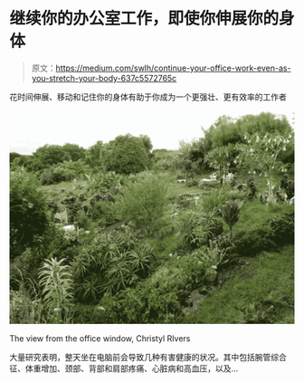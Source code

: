 # 继续你的办公室工作，即使你伸展你的身体

> 原文：<https://medium.com/swlh/continue-your-office-work-even-as-you-stretch-your-body-637c5572765c>

花时间伸展、移动和记住你的身体有助于你成为一个更强壮、更有效率的工作者

![](img/68bc3b1760604b00ae4cb3395546e962.png)

The view from the office window, Christyl RIvers

大量研究表明，整天坐在电脑前会导致几种有害健康的状况。其中包括腕管综合征、体重增加、颈部、背部和肩部疼痛、心脏病和高血压，以及…